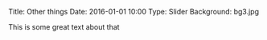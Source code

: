 Title: Other things
Date: 2016-01-01 10:00
Type: Slider
Background: bg3.jpg

This is some great text about that
